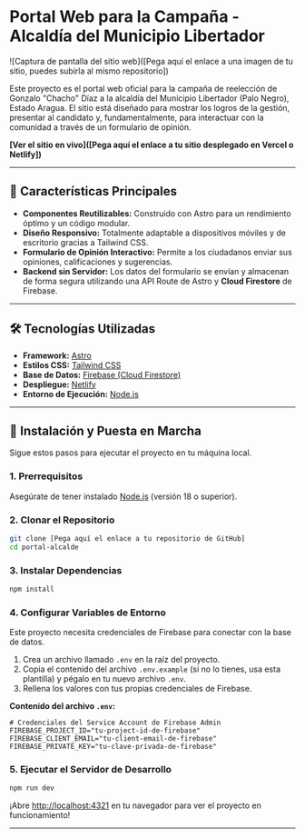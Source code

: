 # Portal Web para la Campaña - Alcaldía del Municipio Libertador

![Captura de pantalla del sitio web]([Pega aquí el enlace a una imagen de tu sitio, puedes subirla al mismo repositorio])

Este proyecto es el portal web oficial para la campaña de reelección de Gonzalo "Chacho" Díaz a la alcaldía del Municipio Libertador (Palo Negro), Estado Aragua. El sitio está diseñado para mostrar los logros de la gestión, presentar al candidato y, fundamentalmente, para interactuar con la comunidad a través de un formulario de opinión.

**[Ver el sitio en vivo]([Pega aquí el enlace a tu sitio desplegado en Vercel o Netlify])**

---

## 🚀 Características Principales

* **Componentes Reutilizables:** Construido con Astro para un rendimiento óptimo y un código modular.
* **Diseño Responsivo:** Totalmente adaptable a dispositivos móviles y de escritorio gracias a Tailwind CSS.
* **Formulario de Opinión Interactivo:** Permite a los ciudadanos enviar sus opiniones, calificaciones y sugerencias.
* **Backend sin Servidor:** Los datos del formulario se envían y almacenan de forma segura utilizando una API Route de Astro y **Cloud Firestore** de Firebase.


---

## 🛠️ Tecnologías Utilizadas

* **Framework:** [Astro](https://astro.build/)
* **Estilos CSS:** [Tailwind CSS](https://tailwindcss.com/)
* **Base de Datos:** [Firebase (Cloud Firestore)](https://firebase.google.com/)
* **Despliegue:** [Netlify](https://www.netlify.com/)
* **Entorno de Ejecución:** [Node.js](https://nodejs.org/)

---

## 🔧 Instalación y Puesta en Marcha

Sigue estos pasos para ejecutar el proyecto en tu máquina local.

### 1. Prerrequisitos

Asegúrate de tener instalado [Node.js](https://nodejs.org/) (versión 18 o superior).

### 2. Clonar el Repositorio

```bash
git clone [Pega aquí el enlace a tu repositorio de GitHub]
cd portal-alcalde
```

### 3. Instalar Dependencias

```bash
npm install
```

### 4. Configurar Variables de Entorno

Este proyecto necesita credenciales de Firebase para conectar con la base de datos.

1.  Crea un archivo llamado `.env` en la raíz del proyecto.
2.  Copia el contenido del archivo `.env.example` (si no lo tienes, usa esta plantilla) y pégalo en tu nuevo archivo `.env`.
3.  Rellena los valores con tus propias credenciales de Firebase.

**Contenido del archivo `.env`:**
```env
# Credenciales del Service Account de Firebase Admin
FIREBASE_PROJECT_ID="tu-project-id-de-firebase"
FIREBASE_CLIENT_EMAIL="tu-client-email-de-firebase"
FIREBASE_PRIVATE_KEY="tu-clave-privada-de-firebase"
```


### 5. Ejecutar el Servidor de Desarrollo

```bash
npm run dev
```

¡Abre [http://localhost:4321](http://localhost:4321) en tu navegador para ver el proyecto en funcionamiento!

---



